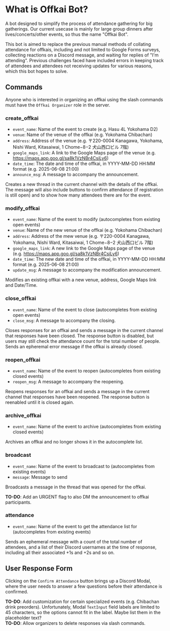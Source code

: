 # What is Offkai Bot?

A bot designed to simplify the process of attendance gathering for big gatherings. Our current usecase is mainly for large group dinners after lives/concerts/other events, so thus the name "Offkai Bot".

This bot is aimed to replace the previous manual methods of collating attendance for offkais, including and not limited to Google Forms surveys, collecting reactions on a Discord message, and waiting for replies of "I'm attending". Previous challenges faced have included errors in keeping track of attendees and attendees not receiving updates for various reasons, which this bot hopes to solve.

## Commands

Anyone who is interested in organizing an offkai using the slash commands must have the `Offkai Organizer` role in the server.

### create_offkai

- `event_name`: Name of the event to create (e.g. Hasu 4L Yokohama D2)
- `venue`: Name of the venue of the offkai (e.g. Yokohama Chibachan)
- `address`: Address of the venue (e.g. 〒220-0004 Kanagawa, Yokohama, Nishi Ward, Kitasaiwai, 1 Chome−8−2 犬山西口ビル 7階)
- `google_maps_link`: A link to the Google Maps page of the venue (e.g. https://maps.app.goo.gl/sa8k1VzNBr4CsiLy6)
- `date_time`: The date and time of the offkai, in YYYY-MM-DD HH:MM format (e.g. 2025-06-08 21:00)
- `announce_msg`: A message to accompany the announcement.

Creates a new thread in the current channel with the details of the offkai. The message will also include buttons to confirm attendance (if registration is still open) and to show how many attendees there are for the event.

### modify_offkai

- `event_name`: Name of the event to modify (autocompletes from existing open events)
- `venue`: Name of the new venue of the offkai (e.g. Yokohama Chibachan)
- `address`: Address of the mew venue (e.g. 〒220-0004 Kanagawa, Yokohama, Nishi Ward, Kitasaiwai, 1 Chome−8−2 犬山西口ビル 7階)
- `google_maps_link`: A new link to the Google Maps page of the venue (e.g. https://maps.app.goo.gl/sa8k1VzNBr4CsiLy6)
- `date_time`: The new date and time of the offkai, in YYYY-MM-DD HH:MM format (e.g. 2025-06-08 21:00)
- `update_msg`: A message to accompany the modification announcement.

Modifies an existing offkai with a new venue, address, Google Maps link and Date/Time.

### close_offkai

- `event_name`: Name of the event to close (autocompletes from existing open events)
- `close_msg`: A message to accompany the closing.

Closes responses for an offkai and sends a message in the current channel that responses have been closed. The response button is disabled, but users may still check the attendance count for the total number of people. Sends an epheremal error message if the offkai is already closed.

### reopen_offkai

- `event_name`: Name of the event to reopen (autocompletes from existing closed events)
- `reopen_msg`: A message to accompany the reopening.

Reopens responses for an offkai and sends a message in the current channel that responses have been reopened. The response button is reenabled until it is closed again.

### archive_offkai

- `event_name`: Name of the event to archive (autocompletes from existing closed events)

Archives an offkai and no longer shows it in the autocomplete list.

### broadcast

- `event_name`: Name of the event to broadcast to (autocompletes from existing events)
- `message`: Message to send 

Broadcasts a message in the thread that was opened for the offkai.

**TO-DO**: Add an URGENT flag to also DM the announcement to offkai participants.

### attendance

- `event_name`: Name of the event to get the attendance list for (autocompletes from existing events)

Sends an ephemeral message with a count of the total number of attendees, and a list of their Discord usernames at the time of response, including all their associated +1s and +2s and so on. 

## User Response Form

Clicking on the `Confirm Attendance` button brings up a Discord Modal, where the user needs to answer a few questions before their attendance is confirmed. 

**TO-DO**: Add customization for certain specialized events (e.g. Chibachan drink preorders). Unfortunately, Modal `TextInput` field labels are limited to 45 characters, so the options cannot fit in the label. Maybe list them in the placeholder text?\
**TO-DO**: Allow organizers to delete responses via slash commands.
